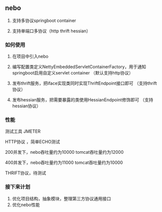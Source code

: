 
## nebo ##
1. 支持多协议springboot  container

2. 支持单端口多协议（http thrift hessian）


### 如何使用  ###
1. 在项目中引入nebo

2. 编写配置类定义NettyEmbeddedServletContainerFactory，用于通知springboot启用自定义servlet container （默认支持http协议）

3. 发布thrift服务，把iface实现类同时实现ThriftEndpoint接口即可 （支持thrift协议）

4. 发布hessian服务，把需要暴露的类使用HessianEndpoint修饰即可 （支持hessian协议）
 

### 性能 ### 

测试工具 JMETER

HTTP协议 ，简单ECHO测试

200并发下，nebo吞吐量约为10000   tomcat吞吐量约为12000

400并发下，nebo吞吐量约为11000   tomcat吞吐量约为10000

THRIFT协议，待测试





### 接下来计划  ###
1. 优化项目结构，抽象模块，整理第三方协议通用接口
2. 优化nebo性能
